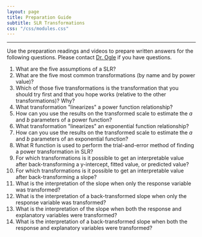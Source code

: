 ```yaml
---
layout: page
title: Preparation Guide
subtitle: SLR Transformations
css: "/css/modules.css"
---
```


----

<div class="alert alert-warning">
Use the preparation readings and videos to prepare written answers for the following questions. Please contact <a href="mailto:dogle@northland.edu">Dr. Ogle</a> if you have questions.
</div>

1. What are the five assumptions of a SLR?
1. What are the five most common transformations (by name and by power value)?
1. Which of those five transformations is the transformation that you should try first and that you hope works (relative to the other transformations)? Why?
1. What transformation "linearizes" a power function relationship?
1. How can you use the results on the transformed scale to estimate the $a$ and $b$ parameters of a power function?
1. What transformation "linearizes" an exponential function relationship?
1. How can you use the results on the transformed scale to estimate the $a$ and $b$ parameters of an exponential function?
1. What R function is used to perform the trial-and-error method of finding a power transformation in SLR?
1. For which transformations is it possible to get an interpretable value after back-transforming a y-intercept, fitted value, or predicted value?
1. For which transformations is it possible to get an interpretable value after back-transforming a slope?
1. What is the interpretation of the slope when only the response variable was transformed?
1. What is the interpretation of a back-transformed slope when only the response variable was transformed?
1. What is the interpretation of the slope when both the response and explanatory variables were transformed?
1. What is the interpretation of a back-transformed slope when both the response and explanatory variables were transformed?
